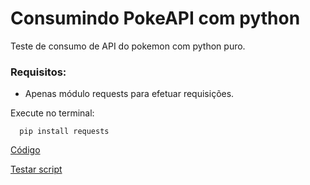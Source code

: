 # Consumindo PokeAPI com python

Teste de consumo de API do pokemon com python puro.

### Requisitos:

- Apenas módulo requests para efetuar requisições.

Execute no terminal:

```
  pip install requests
```

[Código](https://github.com/obrunodev/pokeapi-python/blob/main/app.py)

[Testar script](https://repl.it/@brunorpdev/pokeAPI#main.py)